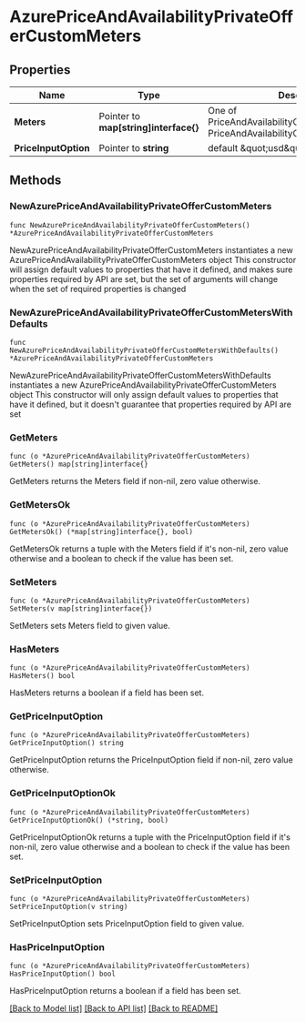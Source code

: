 # AzurePriceAndAvailabilityPrivateOfferCustomMeters

## Properties

Name | Type | Description | Notes
------------ | ------------- | ------------- | -------------
**Meters** | Pointer to **map[string]interface{}** | One of PriceAndAvailabilityCustomMeter_USD or PriceAndAvailabilityCustomMeter_PerMarket | [optional] 
**PriceInputOption** | Pointer to **string** | default \&quot;usd\&quot; | [optional] 

## Methods

### NewAzurePriceAndAvailabilityPrivateOfferCustomMeters

`func NewAzurePriceAndAvailabilityPrivateOfferCustomMeters() *AzurePriceAndAvailabilityPrivateOfferCustomMeters`

NewAzurePriceAndAvailabilityPrivateOfferCustomMeters instantiates a new AzurePriceAndAvailabilityPrivateOfferCustomMeters object
This constructor will assign default values to properties that have it defined,
and makes sure properties required by API are set, but the set of arguments
will change when the set of required properties is changed

### NewAzurePriceAndAvailabilityPrivateOfferCustomMetersWithDefaults

`func NewAzurePriceAndAvailabilityPrivateOfferCustomMetersWithDefaults() *AzurePriceAndAvailabilityPrivateOfferCustomMeters`

NewAzurePriceAndAvailabilityPrivateOfferCustomMetersWithDefaults instantiates a new AzurePriceAndAvailabilityPrivateOfferCustomMeters object
This constructor will only assign default values to properties that have it defined,
but it doesn't guarantee that properties required by API are set

### GetMeters

`func (o *AzurePriceAndAvailabilityPrivateOfferCustomMeters) GetMeters() map[string]interface{}`

GetMeters returns the Meters field if non-nil, zero value otherwise.

### GetMetersOk

`func (o *AzurePriceAndAvailabilityPrivateOfferCustomMeters) GetMetersOk() (*map[string]interface{}, bool)`

GetMetersOk returns a tuple with the Meters field if it's non-nil, zero value otherwise
and a boolean to check if the value has been set.

### SetMeters

`func (o *AzurePriceAndAvailabilityPrivateOfferCustomMeters) SetMeters(v map[string]interface{})`

SetMeters sets Meters field to given value.

### HasMeters

`func (o *AzurePriceAndAvailabilityPrivateOfferCustomMeters) HasMeters() bool`

HasMeters returns a boolean if a field has been set.

### GetPriceInputOption

`func (o *AzurePriceAndAvailabilityPrivateOfferCustomMeters) GetPriceInputOption() string`

GetPriceInputOption returns the PriceInputOption field if non-nil, zero value otherwise.

### GetPriceInputOptionOk

`func (o *AzurePriceAndAvailabilityPrivateOfferCustomMeters) GetPriceInputOptionOk() (*string, bool)`

GetPriceInputOptionOk returns a tuple with the PriceInputOption field if it's non-nil, zero value otherwise
and a boolean to check if the value has been set.

### SetPriceInputOption

`func (o *AzurePriceAndAvailabilityPrivateOfferCustomMeters) SetPriceInputOption(v string)`

SetPriceInputOption sets PriceInputOption field to given value.

### HasPriceInputOption

`func (o *AzurePriceAndAvailabilityPrivateOfferCustomMeters) HasPriceInputOption() bool`

HasPriceInputOption returns a boolean if a field has been set.


[[Back to Model list]](../README.md#documentation-for-models) [[Back to API list]](../README.md#documentation-for-api-endpoints) [[Back to README]](../README.md)


